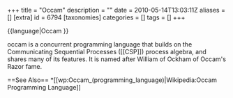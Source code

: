 +++
title = "Occam"
description = ""
date = 2010-05-14T13:03:11Z
aliases = []
[extra]
id = 6794
[taxonomies]
categories = []
tags = []
+++

{{language|Occam
}}


occam is a concurrent programming language that builds on the Communicating Sequential Processes ([[CSP]]) process algebra, and shares many of its features. It is named after William of Ockham of Occam's Razor fame.

==See Also==
*[[wp:Occam_(programming_language)|Wikipedia:Occam Programming Language]]
